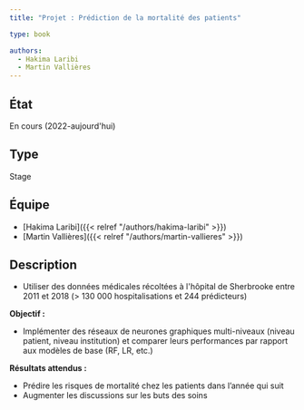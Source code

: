 ```yaml
---
title: "Projet : Prédiction de la mortalité des patients"

type: book

authors:
  - Hakima Laribi
  - Martin Vallières
---
```


## État

En cours (2022-aujourd'hui)

## Type

Stage

## Équipe

- [Hakima Laribi]({{< relref "/authors/hakima-laribi" >}})
- [Martin Vallières]({{< relref "/authors/martin-vallieres" >}})

## Description

- Utiliser des données médicales récoltées à l'hôpital de Sherbrooke entre 2011 et 2018 (> 130 000 hospitalisations et 244 prédicteurs)

**Objectif :** 

- Implémenter des réseaux de neurones graphiques multi-niveaux (niveau patient, niveau institution) et comparer leurs performances par rapport aux modèles de base (RF, LR, etc.)

**Résultats attendus :**

- Prédire les risques de mortalité chez les patients dans l’année qui suit
- Augmenter les discussions sur les buts des soins

